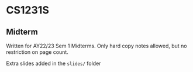 # CS1231S

## Midterm

Written for AY22/23 Sem 1 Midterms. Only hard copy notes allowed, but no restriction on page count.

Extra slides added in the `slides/` folder
